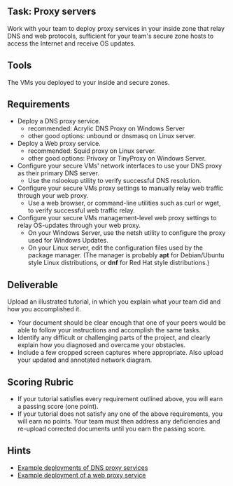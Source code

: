 ## Task: Proxy servers
Work with your team to deploy proxy services in your inside zone that relay DNS and web protocols,
sufficient for your team's secure zone hosts to access the Internet and receive OS updates.

## Tools
The VMs you deployed to your inside and secure zones.

## Requirements
- Deploy a DNS proxy service.
  - recommended: Acrylic DNS Proxy on Windows Server
  - other good options: unbound or dnsmasq on Linux server.
- Deploy a Web proxy service.
  - recommended: Squid proxy on Linux server.
  - other good options: Privoxy or TinyProxy on Windows Server.
- Configure your secure VMs' network interfaces to use your DNS proxy as their primary DNS server.
  - Use the nslookup utility to verify successful DNS resolution.
- Configure your secure VMs proxy settings to manually relay web traffic through your web proxy.
  - Use a web browser, or command-line utilities such as curl or wget, to verify successful web traffic relay.
- Configure your secure VMs management-level web proxy settings to relay OS-updates through your web proxy.
  - On your Windows Server, use the netsh utility to configure the proxy used for Windows Updates.
  - On your Linux server, edit the configuration files used by the package manager.
(The manager is probably **apt** for Debian/Ubuntu style Linux distributions,
or **dnf** for Red Hat style distributions.)

## Deliverable
Upload an illustrated tutorial, in which you explain what your team did and how you accomplished it.
- Your document should be clear enough that one of your peers would be able to follow your instructions and accomplish the same tasks.
- Identify any difficult or challenging parts of the project, and clearly explain how you diagnosed and overcame your obstacles.
- Include a few cropped screen captures where appropriate. Also upload your updated and annotated network diagram.

## Scoring Rubric
- If your tutorial satisfies every requirement outlined above, you will earn a passing score (one point).
- If your tutorial does not satisfy any one of the above requirements, you will earn no points.
Your team must then address any deficiencies and re-upload corrected documents until you earn the passing score.

## Hints
- <a href="https://byui-cit.atlassian.net/wiki/spaces/CDI/pages/37126145" target="_blank" ref="noopener">Example deployments of DNS proxy services</a>
- <a href="https://byui-cit.atlassian.net/wiki/spaces/CDI/pages/37388405" target="_blank" ref="noopener">Example deployment of a web proxy service</a>
